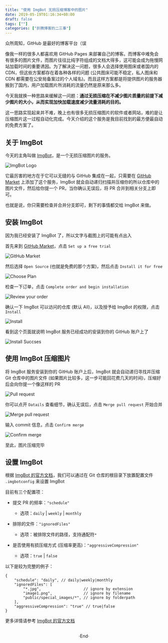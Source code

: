 ```yaml
---
title: "使用 ImgBot 无损压缩博客中的图片"
date: 2019-05-19T01:16:34+08:00
draft: false
tags: [""]
categories: ["折腾博客的二三事"]
---
```

<!-- 
<img alt="" src="https://mogeko.github.io/blog-images/r/066/" >
<span class="spoiler" ></span>
&emsp;&emsp;
 -->

众所周知，GitHub 是最好的博客平台（误

像我一样的很多人都喜欢用 GitHub Pages 来部署自己的博客。而博客中难免会有很多的图片文件，而图片往往比纯字符组成的文档大得多，这可能会成为拖慢网站加载时间的重要诱因。为了解决这一问题，很多人会选择使用图床或者国内的 CDN，但这些方案都存在着各种各样的问题 (公共图床可能不稳定，私人图床和 CDN 都需要在公安局备案过的个人域名)。而且这样方案都是将提供图片的服务器搬到了国内，用户加载图片所消耗的流量仍然是原来那么多。

今天我就换一种思路来缓解这一问题：**通过无损压缩在不减少图片质量的前提下减少图片的大小，从而实现加快加载速度减少流量消耗的目的。**

这一思路实现起来并不难，晚上也有很多无损压缩图片的软件或者网站，难的是让压缩图片这一过程自动化完成。今天介绍的这个服务是我目前找到的最方便最自动的免费方案了。

## 关于 ImgBot

今天的主角叫做 [ImgBot](https://imgbot.net)，是一个无损压缩图片的服务。

<img alt="ImgBot Logo" src="https://mogeko.github.io/blog-images/r/066/imgbot_logo.png" >

它最厉害的地方在于它可以无缝的与 GitHub 集成在一起，只需要在 [GitHub Market](https://github.com/marketplace/imgbot) 上添加了这个服务，ImgBot 就会自动递归扫描并压缩你的所以仓库中的图片文件，然后给你提一个 PR，当你确认无误后，将 PR 合并到相关分支上即可。

也就是说，你只需要检查并合并分支即可，剩下的事情都交给 ImgBot 来做。

## 安装 ImgBot

因为我已经安装了 ImgBot 了，所以文字与截图上的可能有点出入 

首先来到 [GitHub Market](https://github.com/marketplace/imgbot)，点击 `Set up a free trial`

<img alt="GitHub Market" src="https://mogeko.github.io/blog-images/r/066/github_market.png" >

然后选择 `Open Source` (也就是免费的那个方案)，然后点击 `Install it for free`

<img alt="Choose Plan" src="https://mogeko.github.io/blog-images/r/066/choose_plan.png" >

检查一下订单，点击 `Complete order and begin installation`

<img alt="Review your order" src="https://mogeko.github.io/blog-images/r/066/review_order.png" >

确认一下 ImgBot 可以访问的仓库 (默认 All)，以及授予给 ImgBot 的权限，点击 `Install`

<img alt="Install" src="https://mogeko.github.io/blog-images/r/066/install.png" >

看到这个页面就说明 ImgBot 服务已经成功的安装到你的 GitHub 账户上了

<img alt="Install Succses" src="https://mogeko.github.io/blog-images/r/066/install_succese.png" >

## 使用 ImgBot 压缩图片

将 ImgBot 服务安装到你的 GitHub 账户上后，ImgBot 就会自动递归寻找并压缩 Git 仓库中的图片文件 (如果图片比较多，这一步可能回花费几天的时间)，压缩好后会向你提一个像这样的 PR

<img alt="Pull request" src="https://mogeko.github.io/blog-images/r/066/pr_exm.png" >

你可以点开 `Datails` 查看细节，确认无误后，点击 `Merge pull request` 开始合并

<img alt="Merge pull request" src="https://mogeko.github.io/blog-images/r/066/merge_pull_request.png" >

输入 commit 信息，点击 `Confirm merge`

<img alt="Confirm merge" src="https://mogeko.github.io/blog-images/r/066/confirm_merge.png" >

至此，图片压缩完毕

## 设置 ImgBot

根据 [ImgBot 的官方文档](https://imgbot.net/docs)，我们可以通过在 Git 仓库的根目录下放置配置文件 `.imgbotconfig` 来设置 ImgBot

目前有三个配置项：

- 提交 PR 的频率：`"schedule"`
  - 选项：`daily` | `weekly` | `monthly`
- 排除的文件：`"ignoredFiles"`
  - 选项：被排除文件的路径，支持通配符`*`

- 是否使用有损压缩方式 (压缩率更高)：`"aggressiveCompression"`
  - 选项：`true` | `false`

以下是较为完整的例子：

```.imgbotconfig
{
    "schedule": "daily", // daily|weekly|monthly
    "ignoredFiles": [
        "*.jpg",                   // ignore by extension
        "image1.png",              // ignore by filename
        "public/special_images/*", // ignore by folderpath
    ],
    "aggressiveCompression": "true" // true|false
}
```

更多详情请参考 [ImgBot 的官方文档](https://imgbot.net/docs)





<br>

<center>  ·End·  </center>